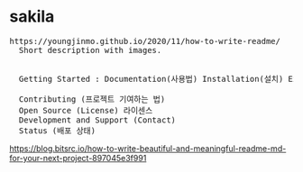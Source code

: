 # sakila
<PRE>
https://youngjinmo.github.io/2020/11/how-to-write-readme/
  Short description with images.
  
  
  Getting Started : Documentation(사용법) Installation(설치) Example(예시) 
  
  Contributing (프로젝트 기여하는 법)
  Open Source (License) 라이센스
  Development and Support (Contact)
  Status (배포 상태)
</PRE>
https://blog.bitsrc.io/how-to-write-beautiful-and-meaningful-readme-md-for-your-next-project-897045e3f991
